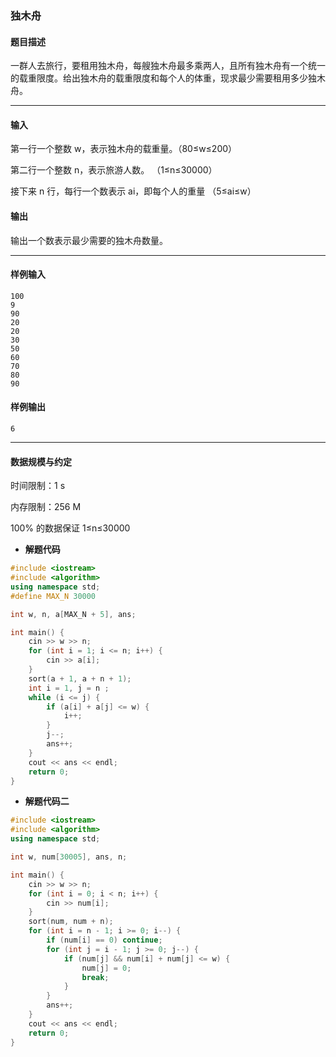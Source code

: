 ### 独木舟

#### 题目描述

 一群人去旅行，要租用独木舟，每艘独木舟最多乘两人，且所有独木舟有一个统一的载重限度。给出独木舟的载重限度和每个人的体重，现求最少需要租用多少独木舟。

------

#### 输入

 第一行一个整数 w，表示独木舟的载重量。（80≤w≤200）

 第二行一个整数 n，表示旅游人数。 （1≤n≤30000）

 接下来 n 行，每行一个数表示 ai，即每个人的重量 （5≤ai≤w）

#### 输出

 输出一个数表示最少需要的独木舟数量。

------

#### 样例输入

```
100
9
90
20
20
30
50
60
70
80
90
```

#### 样例输出

```
6
```

------

#### 数据规模与约定

 时间限制：1 s

 内存限制：256 M

 100% 的数据保证 1≤n≤30000

- **解题代码**

```c++
#include <iostream>
#include <algorithm>
using namespace std;
#define MAX_N 30000

int w, n, a[MAX_N + 5], ans;

int main() {
	cin >> w >> n;
	for (int i = 1; i <= n; i++) {
		cin >> a[i];
	}
	sort(a + 1, a + n + 1);
	int i = 1, j = n ;
	while (i <= j) {
		if (a[i] + a[j] <= w) {
			i++;
		}
		j--;
		ans++;
	}
	cout << ans << endl;
	return 0;
} 
```

- **解题代码二**

```c++
#include <iostream>
#include <algorithm>
using namespace std;

int w, num[30005], ans, n;

int main() {
	cin >> w >> n;
	for (int i = 0; i < n; i++) {
		cin >> num[i];
	}
	sort(num, num + n);
	for (int i = n - 1; i >= 0; i--) {
		if (num[i] == 0) continue;
		for (int j = i - 1; j >= 0; j--) {
			if (num[j] && num[i] + num[j] <= w) {
				num[j] = 0;
				break;
			}
		}
		ans++;
	}
	cout << ans << endl;
	return 0;
}
```

